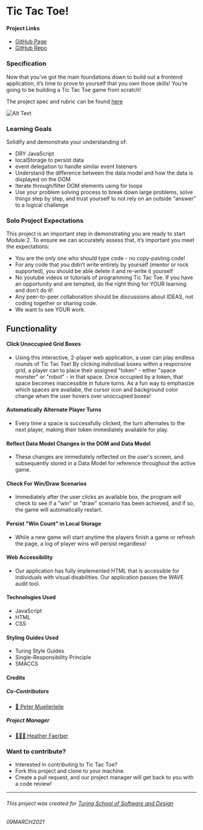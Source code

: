# Tic Tac Toe!

#### Project Links
- [GitHub Page]()
- [GitHub Repo]()

### Specification
Now that you’ve got the main foundations down to build out a frontend application, it’s time to prove to yourself that you own those skills! You’re going to be building a Tic Tac Toe game from scratch!

The project spec and rubric can be found [here](https://frontend.turing.io/projects/module-1/tic-tac-toe-solo.html)

![Alt Text](https://media.giphy.com/media/rTDV3lBy5swoRreh4b/giphy.gif)

### Learning Goals
Solidify and demonstrate your understanding of:
- DRY JavaScript
- localStorage to persist data
- event delegation to handle similar event listeners
- Understand the difference between the data model and how the data is displayed on the DOM
- Iterate through/filter DOM elements using for loops
- Use your problem solving process to break down large problems, solve things step by step, and trust yourself to not rely on an outside “answer” to a logical challenge

### Solo Project Expectations
This project is an important step in demonstrating you are ready to start Module 2. To ensure we can accurately assess that, it’s important you meet the expectations:

- You are the only one who should type code - no copy-pasting code!
- For any code that you didn’t write entirely by yourself (mentor or rock supported), you should be able delete it and re-write it yourself
- No youtube videos or tutorials of programming Tic Tac Toe. If you have an opportunity and are tempted, do the right thing for YOUR learning and don’t do it!
- Any peer-to-peer collaboration should be discussions about IDEAS, not coding together or sharing code.
- We want to see YOUR work.

## Functionality

#### Click Unoccupied Grid Boxes
- Using this interactive, 2-player web application, a user can play endless rounds of Tic Tac Toe!  By clicking individual boxes within a responsive grid, a player can to place their assigned "token" - either "space monster" or "robot" - in that space. Once occupied by a token, that space becomes inaccessible in future turns.  As a fun way to emphasize which spaces are availabe, the cursor icon and background color change when the user hovers over unoccupied boxes!

#### Automatically Alternate Player Turns
- Every time a space is successfully clicked, the turn alternates to the next player, making their token immediately available for play.  

#### Reflect Data Model Changes in the DOM and Data Model
- These changes are immediately reflected on the user's screen, and subsequently stored in a Data Model for reference throughout the active game.  

#### Check For Win/Draw Scenarios
- Immediately after the user clicks an available box, the program will check to see if a "win" or "draw" scenario has been achieved, and if so, the game will automatically restart.

#### Persist "Win Count" in Local Storage
- While a new game will start anytime the players finish a game or refresh the page, a log of player wins will persist regardless!  

#### Web Accessibility
- Our application has fully implemented HTML that is accessible for individuals with visual disabilities. Our application passes the WAVE audit tool.

#### Technologies Used
- JavaScript
- HTML
- CSS

#### Styling Guides Used
- Turing Style Guides
- Single-Responsibility Principle
- SMACCS

#### Credits
##### Co-Contributors
- [🦥 Peter Muellerleile](https://github.com/pcmueller)

##### Project Manager
- [👩🏻‍🏫 Heather Faerber](https://github.com/hfaerber)

### Want to contribute?
- Interested in contributing to Tic Tac Toe?
- Fork this project and clone to your machine.
- Create a pull request, and our project manager will get back to you with a code review!

**************************************************************************

###### This project was created for [Turing School of Software and Design](https://turing.io/)
###### 09MARCH2021
